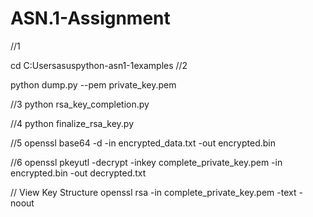 # ASN.1-Assignment

//1 

cd C:Usersasuspython-asn1-1examples 
//2 

python dump.py --pem private_key.pem 

//3 
python rsa_key_completion.py 

//4
python finalize_rsa_key.py 

//5 
openssl base64 -d -in encrypted_data.txt -out encrypted.bin

//6 
openssl pkeyutl -decrypt -inkey complete_private_key.pem -in encrypted.bin -out decrypted.txt


// View Key Structure
openssl rsa -in complete_private_key.pem -text -noout

